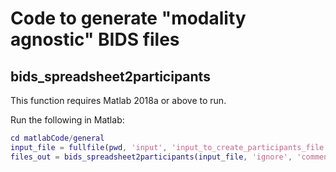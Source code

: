 # Code to generate "modality agnostic" BIDS files

## bids_spreadsheet2participants

This function requires Matlab 2018a or above to run.

Run the following in Matlab:

```matlab
cd matlabCode/general
input_file = fullfile(pwd, 'input', 'input_to_create_participants_file.xlsx')
files_out = bids_spreadsheet2participants(input_file, 'ignore', 'comment')
```
